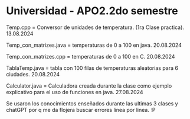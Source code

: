 # Universidad - APO2.2do semestre

Temp.cpp = Conversor de unidades de temperatura. (1ra Clase practica). 13.08.2024 

Temp_con_matrizes.java = temperaturas de 0 a 100 en java. 20.08.2024

Temp_con_matrizes.cpp = temperaturas de 0 a 100 en C. 20.08.2024

TablaTemp.java = tabla con 100 filas de temperaturas aleatorias para 6 ciudades. 20.08.2024

Calculator.java = Calculadora creada durante la clase como ejemplo explicativo para el uso de funciones en java. 27.08.2024


Se usaron los conocimientos enseñados durante las ultimas 3 clases y chatGPT por q me da flojera buscar errores linea por linea. :P
